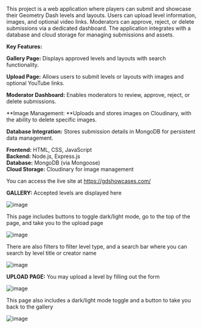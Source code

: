 This project is a web application where players can submit and showcase their Geometry Dash levels and layouts. Users can upload level information, images, and optional video links. Moderators can approve, reject, or delete submissions via a dedicated dashboard. The application integrates with a database and cloud storage for managing submissions and assets.

**Key Features:**  

**Gallery Page:** Displays approved levels and layouts with search functionality.  

**Upload Page:** Allows users to submit levels or layouts with images and optional YouTube links.  

**Moderator Dashboard:** Enables moderators to review, approve, reject, or delete submissions.  

**Image Management: **Uploads and stores images on Cloudinary, with the ability to delete specific images.  

**Database Integration:** Stores submission details in MongoDB for persistent data management.  

**Frontend:** HTML, CSS, JavaScript  
**Backend:** Node.js, Express.js  
**Database:** MongoDB (via Mongoose)  
**Cloud Storage:** Cloudinary for image management

You can access the live site at https://gdshowcases.com/

**GALLERY:**
Accepted levels are displayed here

![image](https://github.com/user-attachments/assets/bea51c81-94cb-42ed-a655-7fac91f4ce0a)

This page includes buttons to toggle dark/light mode, go to the top of the page, and take you to the upload page

![image](https://github.com/user-attachments/assets/fa889009-c10b-4764-a7ca-be604c6b483e)

There are also filters to filter level type, and a search bar where you can search by level title or creator name

![image](https://github.com/user-attachments/assets/78153919-00df-41f2-aa3a-850840d92ddb)

**UPLOAD PAGE:**
You may upload a level by filling out the form

![image](https://github.com/user-attachments/assets/1d348bef-1add-4fe1-8f0a-02872758b268)

This page also includes a dark/light mode toggle and a button to take you back to the gallery

![image](https://github.com/user-attachments/assets/e63655c5-8bb0-40a1-9233-df48850029bc)
